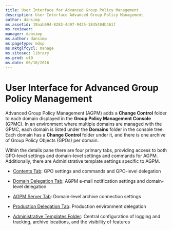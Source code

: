 ```yaml
---
title: User Interface for Advanced Group Policy Management
description: User Interface Advanced Group Policy Management
author: dansimp
ms.assetid: 19aab694-8283-4d97-9425-1845404b461f
ms.reviewer: 
manager: dansimp
ms.author: dansimp
ms.pagetype: mdop
ms.mktglfcycl: manage
ms.sitesec: library
ms.prod: w10
ms.date: 06/16/2016
---
```



# User Interface for Advanced Group Policy Management

Advanced Group Policy Management (AGPM) adds a **Change Control** folder to each domain displayed in the **Group Policy Management Console** (GPMC). In an environment where multiple domains are managed with the GPMC, each domain is listed under the **Domains** folder in the console tree. Each domain has a **Change Control** folder under it, and there is one archive of Group Policy Objects (GPOs) per domain.

Within the details pane there are four primary tabs, providing access to both GPO-level settings and domain-level settings and commands for AGPM. Additionally, there are Administrative template settings specific to AGPM.

-   [Contents Tab](contents-tab-agpm30ops.md): GPO settings and commands and GPO-level delegation

-   [Domain Delegation Tab](domain-delegation-tab-agpm30ops.md): AGPM e-mail notification settings and domain-level delegation

-   [AGPM Server Tab](agpm-server-tab-agpm30ops.md): Domain-level archive connection settings

-   [Production Delegation Tab](production-delegation-tab-agpm30ops.md): Production environment delegation

-   [Administrative Templates Folder](administrative-templates-folder-agpm30ops.md): Central configuration of logging and tracking, archive locations, and the visibility of features

 

 





